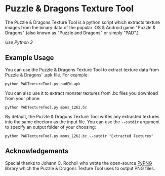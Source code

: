 Puzzle & Dragons Texture Tool
======

The Puzzle & Dragons Texture Tool is a python script which extracts texture images from the binary data of the popular iOS & Android game "Puzzle & Dragons" (also known as "Puzzle and Dragons" or simply "PAD".)

*Use Python 3*

Example Usage
------

You can use the Puzzle & Dragons Texture Tool to extract texture data from Puzzle & Dragons' .apk file. For example:

`python PADTextureTool.py padEN.apk`

You can also use it to extract monster textures from .bc files you download from your phone:

`python PADTextureTool.py mons_1262.bc`

By default, the Puzzle & Dragons Texture Tool writes any extracted textures into the same directory as the input file. You can use the `--outdir` argument to specify an output folder of your choosing:

`python PADTextureTool.py mons_1262.bc --outdir "Extracted Textures"`

Acknowledgements
------

Special thanks to Johann C. Rocholl who wrote the open-source [PyPNG](https://pythonhosted.org/pypng/index.html) library which the Puzzle & Dragons Texture Tool uses to output PNG files.